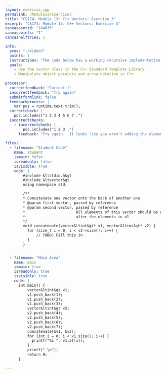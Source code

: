 ```yaml
---
layout: exercise_cpp
permalink: /Module13/Exercise3
title: "CS174: Module 13: C++ Vectors: Exercise 3"
excerpt: "CS174: Module 13: C++ Vectors: Exercise 3"
canvasasmtid: "104635"
canvaspoints: "1"
canvashalftries: 5

info:
  prev: "./Video3"
  points: 1
  instructions: "The code below has a working recursive implementation of fibonacci, but it is slow.  Speed it up by storing the results of the computation in the array 'memory' so that they can be reused later without repeating recursion."
  goals:
    - Use the vector class in the C++ Standard Template Library
    - Manipulate object pointers and arrow notation in C++
    
processor:  
  correctfeedback: "Correct!!" 
  incorrectfeedback: "Try again"
  submitformlink: false
  feedbackprocess: | 
    var pos = runtime.text.trim();
  correctcheck: |
    pos.includes("1 2 3 4 5 6 7 .")
  incorrectchecks:
    - incorrectcheck: |
        pos.includes("1 2 3 .")
      feedback: "Try again.  It looks like you aren't adding the elements of v2 to the back of v1"
 
files:
  - filename: "Student Code"
    name: student
    ismain: false
    isreadonly: false
    isvisible: true
    code: | 
        #include &ltstdio.h&gt
        #include &ltvector&gt
        using namespace std;

        /**
        * Concatenate one vector onto the back of another one
        * @param first vector, passed by reference
        * @param second vector, passed by reference
        *                       All elements of this vector should be added directly
        *                       after the elements in v1
        */
        void concatenate(vector&ltint&gt* v1, vector&ltint&gt* v2) {
          for (size_t i = 0; i < v2->size(); i++) {
              // TODO: Fill this in
          }
        }


  - filename: "Main Area"
    name: main
    ismain: true
    isreadonly: true
    isvisible: true
    code: | 
      int main() {
          vector&ltint&gt v1;
          v1.push_back(1);
          v1.push_back(2);
          v1.push_back(3);
          vector&ltint&gt v2;
          v2.push_back(4);
          v2.push_back(5);
          v2.push_back(6);
          v2.push_back(7);
          concatenate(&v1, &v2);
          for (int i = 0; i < v1.size(); i++) {
            printf("%i ", v1.at(i));
          }
          printf(".\n");
          return 0;
      }
        
---
```

